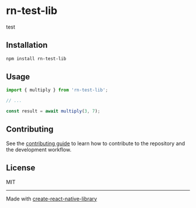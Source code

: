 # rn-test-lib

test

## Installation

```sh
npm install rn-test-lib
```

## Usage

```js
import { multiply } from 'rn-test-lib';

// ...

const result = await multiply(3, 7);
```

## Contributing

See the [contributing guide](CONTRIBUTING.md) to learn how to contribute to the repository and the development workflow.

## License

MIT

---

Made with [create-react-native-library](https://github.com/callstack/react-native-builder-bob)
